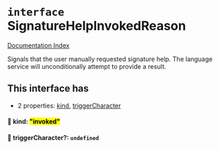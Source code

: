 # `interface` SignatureHelpInvokedReason

[Documentation Index](../README.md)

Signals that the user manually requested signature help.
The language service will unconditionally attempt to provide a result.

## This interface has

- 2 properties:
[kind](#-kind-invoked),
[triggerCharacter](#-triggercharacter-undefined)


#### 📄 kind: <mark>"invoked"</mark>



#### 📄 triggerCharacter?: `undefined`



